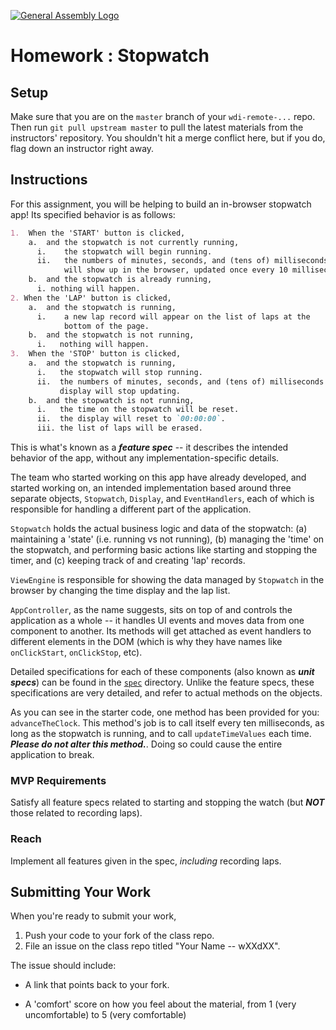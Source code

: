 [![General Assembly Logo](https://camo.githubusercontent.com/1a91b05b8f4d44b5bbfb83abac2b0996d8e26c92/687474703a2f2f692e696d6775722e636f6d2f6b6538555354712e706e67)](https://generalassemb.ly/education/web-development-immersive)

# Homework : Stopwatch

<!-- MATERIALS METADATA -->
<!--
  title: Stopwatch
  format: Matt Brendzel
  duration: 5 hours
  original author: Matt Brendzel
  tags: javascript, dom manipulation, event handling
-->

## Setup

Make sure that you are on the `master` branch of your `wdi-remote-...` repo.
Then run `git pull upstream master` to pull the latest materials from the
instructors' repository. You shouldn't hit a merge conflict here, but if you do,
flag down an instructor right away.

<!--
Next, navigate to the directory for today, go into the `homework` directory, and
run `npm install` -- this will download any assignment-specific JavaScript
dependencies into to a directory called `node_modules`.

As you work through this assignment, you should make commits regularly.
In particular, since there are automated tests built into this assignment, we
recommend that you make a commit every time that you pass a new test, in
addition to any other time you feel might be appropriate (e.g. just before
trying out something new). -->

## Instructions

For this assignment, you will be helping to build an in-browser stopwatch
app! Its specified behavior is as follows:

```markdown
1.  When the 'START' button is clicked,
    a.  and the stopwatch is not currently running,
      i.    the stopwatch will begin running.
      ii.   the numbers of minutes, seconds, and (tens of) milliseconds elapsed
            will show up in the browser, updated once every 10 milliseconds.
    b.  and the stopwatch is already running,
      i. nothing will happen.
2. When the 'LAP' button is clicked,
    a.  and the stopwatch is running,
      i.    a new lap record will appear on the list of laps at the
            bottom of the page.
    b.  and the stopwatch is not running,
      i.   nothing will happen.
3.  When the 'STOP' button is clicked,
    a.  and the stopwatch is running,
      i.   the stopwatch will stop running.
      ii.  the numbers of minutes, seconds, and (tens of) milliseconds in the
           display will stop updating.
    b.  and the stopwatch is not running,
      i.   the time on the stopwatch will be reset.
      ii.  the display will reset to `00:00:00`.
      iii. the list of laps will be erased.
```

This is what's known as a _**feature spec**_ -- it describes the intended
behavior of the app, without any implementation-specific details.

The team who started working on this app have already developed, and started
working on, an intended implementation based around three separate objects,
`Stopwatch`, `Display`, and `EventHandlers`, each of which is responsible for
handling a different part of the application.

`Stopwatch` holds the actual business logic and data of the stopwatch:
(a) maintaining a 'state' (i.e.  running vs not running),
(b) managing the 'time' on the stopwatch, and performing basic actions like
    starting and stopping the timer,
and
(c) keeping track of and creating 'lap' records.

`ViewEngine` is responsible for showing the data managed by `Stopwatch` in the
browser by changing the time display and the lap list.

`AppController`, as the name suggests, sits on top of and controls the
application as a whole -- it handles UI events and moves data from one
component to another. Its methods will get attached as event handlers to
different elements in the DOM (which is why they have names like `onClickStart`,
`onClickStop`, etc).

Detailed specifications for each of these components (also known as
_**unit specs**_) can be found in the [`spec`](./spec) directory. Unlike the
feature specs, these specifications are very detailed, and refer to actual
methods on the objects.

As you can see in the starter code, one method has been provided for you:
`advanceTheClock`. This method's job is to call itself every ten milliseconds,
as long as the stopwatch is running, and to call `updateTimeValues` each
time. _**Please do not alter this method.**_. Doing so could cause the
entire application to break.

### MVP Requirements

Satisfy all feature specs related to starting and stopping the watch (but
_**NOT**_ those related to recording laps).

### Reach

Implement all features given in the spec, _including_ recording laps.

<!-- ### Testing Your Work

A set of automated tests, written in the [Mocha.js](https://mochajs.org/)
testing framework, has been provided for you with this assignment.
To run these tests, navigate to the `homework` directory and type `npm test`
into the console. Test your work regularly, and read the feedback from the tests
carefully -- it may give you a clue about what to do next. -->

## Submitting Your Work

When you're ready to submit your work,

1.  Push your code to your fork of the class repo.
2.  File an issue on the class repo titled "Your Name -- wXXdXX".

The issue should include:

-   A link that points back to your fork.

-   A 'comfort' score on how you feel about the material, from 1 (very
    uncomfortable) to 5 (very comfortable)
